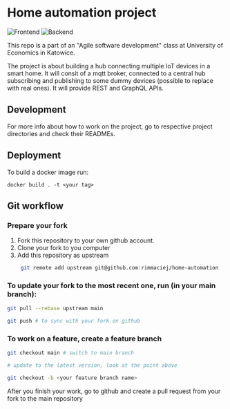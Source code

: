 # Home automation project
![Frontend](https://github.com/owocowe-piatki/home-automation/workflows/Frontend/badge.svg)
![Backend](https://github.com/owocowe-piatki/home-automation/workflows/Backend/badge.svg)

This repo is a part of an "Agile software development" class at University of Economics in Katowice.

The project is about building a hub connecting multiple IoT devices in a smart home.
It will consit of a mqtt broker, connected to a central hub subscribing and publishing to some dummy devices (possible to replace with real ones). It will provide REST and GraphQL APIs.

## Development
For more info about how to work on the project, go to respective project directories and check their READMEs.

## Deployment
To build a docker image run:
```
docker build . -t <your tag>
```

## Git workflow

### Prepare your fork
1. Fork this repository to your own github account.
2. Clone your fork to you computer
3. Add this repository as upstream
   ```sh
    git remote add upstream git@github.com:rimmaciej/home-automation
   ```

### To update your fork to the most recent one, run (in your main branch):
```sh
git pull --rebase upstream main

git push # to sync with your fork on github
```

### To work on a feature, create a feature branch
```sh
git checkout main # switch to main branch

# update to the latest version, look at the point above

git checkout -b <your feature branch name>
```

After you finish your work, go to github and create a pull request from your fork to the main repository
